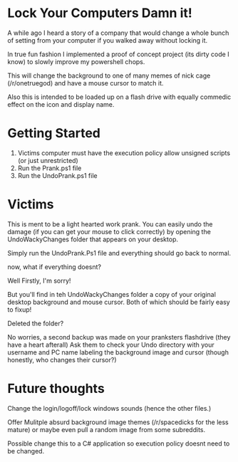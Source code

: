 # Lock Your Computers Damn it!

A while ago I heard a story of a company that would change a whole bunch of setting from your computer if you walked away without locking it. 

In true fun fashion I implemented a proof of concept project (its dirty code I know) to slowly improve my powershell chops.

This will change the background to one of many memes of nick cage (/r/onetruegod) and have a mouse cursor to match it. 

Also this is intended to be loaded up on a flash drive with equally commedic effect on the icon and display name. 


# Getting Started

1. Victims computer must have the execution policy allow unsigned scripts (or just unrestricted)
2. Run the Prank.ps1 file  
3. Run the UndoPrank.ps1 file

# Victims 

This is ment to be a light hearted work prank. You can easily undo the damage (if you can get your mouse to click correctly) by opening the UndoWackyChanges folder that appears on your desktop.

Simply run the UndoPrank.Ps1 file and everything should go back to normal. 

now, what if everything doesnt? 

Well Firstly, I'm sorry!

But you'll find in teh UndoWackyChanges folder a copy of your original desktop background and mouse cursor. Both of which should be fairly easy to fixup! 

Deleted the folder?

No worries, a second backup was made on your pranksters flashdrive (they have a heart afterall) 
Ask them to check your Undo directory with your username and PC name labeling the background image and cursor (though honestly, who changes their cursor?)

# Future thoughts 

Change the login/logoff/lock windows sounds (hence the other files.)

Offer Mulitple absurd background image themes (/r/spacedicks for the less mature) or maybe even pull a random image from some subreddits. 

Possible change this to a C# application so execution policy doesnt need to be changed. 